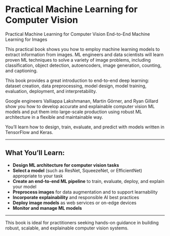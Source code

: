 # Practical Machine Learning for Computer Vision
Practical Machine  Learning for  Computer Vision End-to-End Machine Learning for Images

This practical book shows you how to employ machine learning models to extract information from images. ML engineers and data scientists will learn proven ML techniques to solve a variety of image problems, including classification, object detection, autoencoders, image generation, counting, and captioning. 

This book provides a great introduction to end-to-end deep learning: dataset creation, data preprocessing, model design, model training, evaluation, deployment, and interpretability.

Google engineers Valliappa Lakshmanan, Martin Görner, and Ryan Gillard show you how to develop accurate and explainable computer vision ML models and put them into large-scale production using robust ML architecture in a flexible and maintainable way. 

You’ll learn how to design, train, evaluate, and predict with models written in TensorFlow and Keras.

---

## What You’ll Learn:

- **Design ML architecture for computer vision tasks**
- **Select a model** (such as ResNet, SqueezeNet, or EfficientNet) appropriate to your task
- **Create an end-to-end ML pipeline** to train, evaluate, deploy, and explain your model
- **Preprocess images** for data augmentation and to support learnability
- **Incorporate explainability** and responsible AI best practices
- **Deploy image models** as web services or on-edge devices
- **Monitor and manage ML models**

---

This book is ideal for practitioners seeking hands-on guidance in building robust, scalable, and explainable computer vision systems.
